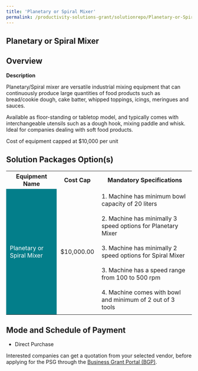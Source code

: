 ```yaml
---
title: 'Planetary or Spiral Mixer'
permalink: /productivity-solutions-grant/solutionrepo/Planetary-or-Spiral-MixerFood Manufacturing
---
```


## Planetary or Spiral Mixer

## Overview

**Description**

Planetary/Spiral mixer are versatile industrial mixing equipment that  can continuously produce large quantities of food products such as bread/cookie dough, cake batter, whipped toppings, icings, meringues and sauces.

Available as floor-standing or tabletop model, and typically comes with interchangeable utensils such as a dough hook, mixing paddle and whisk. Ideal for companies dealing with soft food products. 

Cost of equipment capped at $10,000 per unit

## Solution Packages Option(s)

<table>
<tr>
<th><b>Equipment Name</b></th>
<th><b>Cost Cap</b></th>
<th><b>Mandatory Specifications</b></th>
</tr>
<tr>
<td style='padding: 10px; background-color: #037E8A; color: #FFFFFF;'>Planetary or Spiral Mixer</td>
<td style='padding: 10px;'>$10,000.00</td>
<td style='padding: 10px;'>1. Machine has minimum bowl capacity of 20 liters<br><br>2. Machine has minimally 3 speed options for Planetary Mixer<br><br>3. Machine has minimally 2 speed options for Spiral Mixer<br><br>3. Machine has a speed range from 100 to 500 rpm<br><br>4. Machine comes with bowl and minimum of 2 out of 3 tools </td>
</tr>
</table>

## Mode and Schedule of Payment

 - Direct Purchase

Interested companies can get a quotation from your selected vendor, before applying for the PSG through the <a href='https://www.businessgrants.gov.sg/' target='_blank' rel='noopener'>Business Grant Portal (BGP)</a>.

<script src="/jquery/resize-tables.js"></script>
